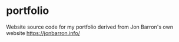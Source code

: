 # portfolio
Website source code for my portfolio derived from Jon Barron's own website https://jonbarron.info/
